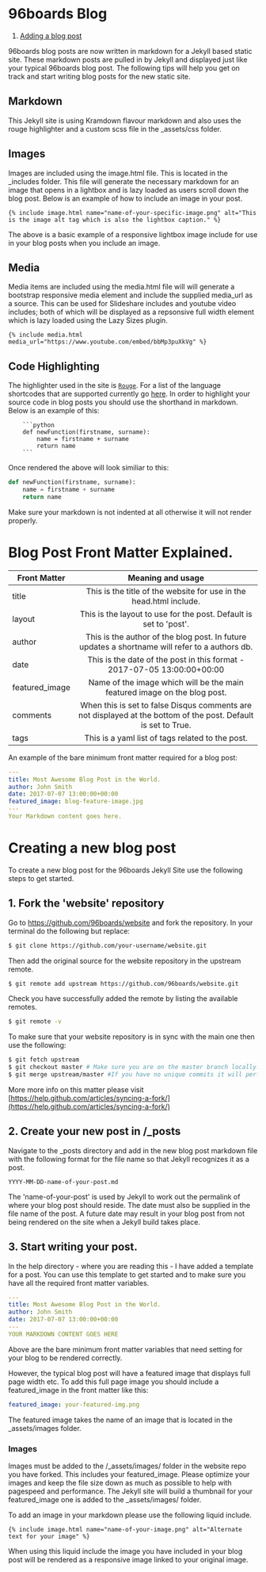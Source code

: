 
# 96boards Blog

1. [Adding a blog post](#adding-a-blog-post)

96boards blog posts are now written in markdown for a Jekyll based static site. These markdown posts are pulled in by Jekyll and displayed just like your typical 96boards blog post. The following tips will help you get on track and start writing blog posts for the new static site.

## Markdown
This Jekyll site is using Kramdown flavour markdown and also uses the rouge highlighter and a custom scss file in the \_assets/css folder.

## Images
Images are included using the image.html file. This is located in the \_includes folder. This file will generate the necessary markdown for an image that opens in a lightbox and is lazy loaded as users scroll down the blog post. Below is an example of how to include an image in your post.

```
{% include image.html name="name-of-your-specific-image.png" alt="This is the image alt tag which is also the lightbox caption." %}
```

The above is a basic example of a responsive lightbox image include for use in your blog posts when you include an image.

## Media
Media items are included using the media.html file will will generate a bootstrap responsive media element and include the supplied media_url as a source. This can be used for Slideshare includes and youtube video includes; both of which will be displayed as a repsonsive full width element which is lazy loaded using the Lazy Sizes plugin.
```
{% include media.html media_url="https://www.youtube.com/embed/bbMp3puXkVg" %}
```

## Code Highlighting

The highlighter used in the site is [`Rouge`](http://rouge.jneen.net). For a list of the language shortcodes that are supported currently go [here](https://github.com/jneen/rouge/wiki/List-of-supported-languages-and-lexers). In order to highlight your source code in blog posts you should use the shorthand in markdown. Below is an example of this:

```
    ```python
    def newFunction(firstname, surname):
        name = firstname + surname
        return name
    ```
```
Once rendered the above will look similiar to this:
```python
def newFunction(firstname, surname):
    name = firstname + surname
    return name
```

Make sure your markdown is not indented at all otherwise it will not render properly.

# Blog Post Front Matter Explained.

|    Front Matter     |                        Meaning and usage                           |
|---------------------|:------------------------------------------------------------------:|
| title               | This is the title of the website for use in the head.html include. |
| layout              | This is the layout to use for the post. Default is set to 'post'.  |
| author              | This is the author of the blog post. In future updates a shortname will refer to a authors db.                 |
| date                | This is the date of the post in this format - 2017-07-05 13:00:00+00:00             |
| featured_image      | Name of the image which will be the main featured image on the blog post.           |
| comments            | When this is set to false Disqus comments are not displayed at the bottom of the post.  Default is set to True. |
| tags                | This is a yaml list of tags related to the post.                                    |


An example of the bare minimum front matter required for a blog post:

```yaml
---
title: Most Awesome Blog Post in the World.
author: John Smith
date: 2017-07-07 13:00:00+00:00
featured_image: blog-feature-image.jpg
---
Your Markdown content goes here.
```




# Creating a new blog post

To create a new blog post for the 96boards Jekyll Site use the following steps to get started.

## 1. Fork the 'website' repository
Go to https://github.com/96boards/website and fork the repository. In your terminal do the following but replace:

```bash
$ git clone https://github.com/your-username/website.git
```
Then add the original source for the website repository in the upstream remote.

```bash
$ git remote add upstream https://github.com/96boards/website.git
```
Check you have successfully added the remote by listing the available remotes.

```bash
$ git remote -v
```

To make sure that your website repository is in sync with the main one then use the following:

```bash
$ git fetch upstream
$ git checkout master # Make sure you are on the master branch locally.
$ git merge upstream/master #If you have no unique commits it will perform a fast-forward.
```

More more info on this matter please visit [https://help.github.com/articles/syncing-a-fork/](https://help.github.com/articles/syncing-a-fork/)

## 2. Create your new post in /\_posts
Navigate to the \_posts directory and add in the new blog post markdown file with the following format for the file name so that Jekyll recognizes it as a post.

```
YYYY-MM-DD-name-of-your-post.md
```
The 'name-of-your-post' is used by Jekyll to work out the permalink of where your blog post should reside. The date must also be supplied in the file name of the post. A future date may result in your blog post from not being rendered on the site when a Jekyll build takes place.

## 3. Start writing your post.

In the help directory - where you are reading this - I have added a template for a post. You can use this template to get started and to make sure you have all the required front matter variables.
```yaml
---
title: Most Awesome Blog Post in the World.
author: John Smith
date: 2017-07-07 13:00:00+00:00
---
YOUR MARKDOWN CONTENT GOES HERE
```
Above are the bare minimum front matter variables that need setting for your blog to be rendered correctly.

However, the typical blog post will have a featured image that displays full page width etc. To add this full page image you should include a featured_image in the front matter like this:

```yaml
featured_image: your-featured-img.png
```
The featured image takes the name of an image that is located in the \_assets/images folder.

### Images
Images must be added to the /\_assets/images/ folder in the website repo you have forked. This includes your featured_image. Please optimize your images and keep the file size down as much as possible to help with pagespeed and performance. The Jekyll site will build a thumbnail for your featured_image one is added to the \_assets/images/ folder.

To add an image in your markdown please use the following liquid include.

```
{% include image.html name="name-of-your-image.png" alt="Alternate text for your image" %}
```

When using this liquid include the image you have included in your blog post will be rendered as a responsive image linked to your original image.
